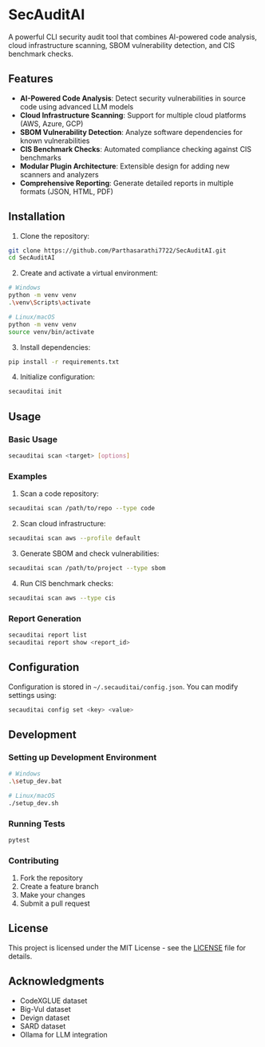 # SecAuditAI

A powerful CLI security audit tool that combines AI-powered code analysis, cloud infrastructure scanning, SBOM vulnerability detection, and CIS benchmark checks.

## Features

- **AI-Powered Code Analysis**: Detect security vulnerabilities in source code using advanced LLM models
- **Cloud Infrastructure Scanning**: Support for multiple cloud platforms (AWS, Azure, GCP)
- **SBOM Vulnerability Detection**: Analyze software dependencies for known vulnerabilities
- **CIS Benchmark Checks**: Automated compliance checking against CIS benchmarks
- **Modular Plugin Architecture**: Extensible design for adding new scanners and analyzers
- **Comprehensive Reporting**: Generate detailed reports in multiple formats (JSON, HTML, PDF)

## Installation

1. Clone the repository:
```bash
git clone https://github.com/Parthasarathi7722/SecAuditAI.git
cd SecAuditAI
```

2. Create and activate a virtual environment:
```bash
# Windows
python -m venv venv
.\venv\Scripts\activate

# Linux/macOS
python -m venv venv
source venv/bin/activate
```

3. Install dependencies:
```bash
pip install -r requirements.txt
```

4. Initialize configuration:
```bash
secauditai init
```

## Usage

### Basic Usage
```bash
secauditai scan <target> [options]
```

### Examples

1. Scan a code repository:
```bash
secauditai scan /path/to/repo --type code
```

2. Scan cloud infrastructure:
```bash
secauditai scan aws --profile default
```

3. Generate SBOM and check vulnerabilities:
```bash
secauditai scan /path/to/project --type sbom
```

4. Run CIS benchmark checks:
```bash
secauditai scan aws --type cis
```

### Report Generation
```bash
secauditai report list
secauditai report show <report_id>
```

## Configuration

Configuration is stored in `~/.secauditai/config.json`. You can modify settings using:
```bash
secauditai config set <key> <value>
```

## Development

### Setting up Development Environment
```bash
# Windows
.\setup_dev.bat

# Linux/macOS
./setup_dev.sh
```

### Running Tests
```bash
pytest
```

### Contributing
1. Fork the repository
2. Create a feature branch
3. Make your changes
4. Submit a pull request

## License

This project is licensed under the MIT License - see the [LICENSE](LICENSE) file for details.

## Acknowledgments

- CodeXGLUE dataset
- Big-Vul dataset
- Devign dataset
- SARD dataset
- Ollama for LLM integration
